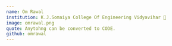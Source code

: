 ```yaml
---
name: Om Rawal
institution: K.J.Somaiya College Of Engineering Vidyavihar 🚩
image: omrawal.png 
quote: Anytohng can be converted to CODE.
github: omrawal
---
```

